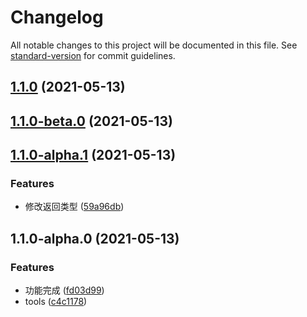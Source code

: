 # Changelog

All notable changes to this project will be documented in this file. See [standard-version](https://github.com/conventional-changelog/standard-version) for commit guidelines.

## [1.1.0](https://github.com/sexyHuang/postcss-px2vp/compare/v1.1.0-beta.0...v1.1.0) (2021-05-13)

## [1.1.0-beta.0](https://github.com/sexyHuang/postcss-px2vp/compare/v1.1.0-alpha.1...v1.1.0-beta.0) (2021-05-13)

## [1.1.0-alpha.1](https://github.com/sexyHuang/postcss-px2vp/compare/v1.1.0-alpha.0...v1.1.0-alpha.1) (2021-05-13)


### Features

* 修改返回类型 ([59a96db](https://github.com/sexyHuang/postcss-px2vp/commit/59a96dbfdc900da7ada99a19a752925676832d17))

## 1.1.0-alpha.0 (2021-05-13)


### Features

* 功能完成 ([fd03d99](https://github.com/sexyHuang/postcss-px2vp/commit/fd03d99802caf510799365658cab71ce4784f2a2))
* tools ([c4c1178](https://github.com/sexyHuang/postcss-px2vp/commit/c4c1178f2b1f2a63ab1fc6b0209a78076fc47f07))
